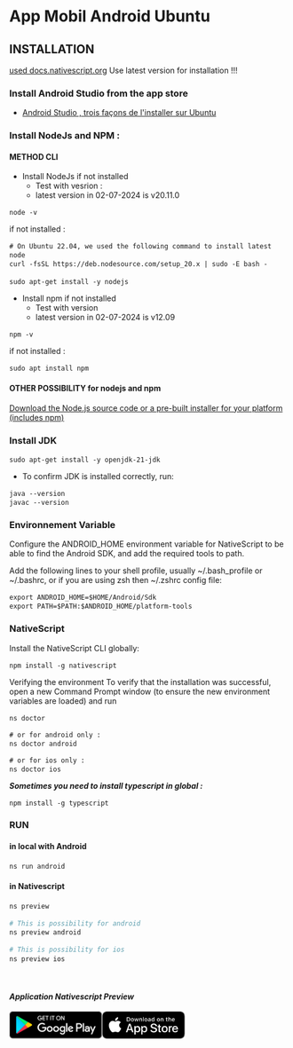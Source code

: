# **App Mobil Android Ubuntu**

## INSTALLATION

[used docs.nativescript.org](https://docs.nativescript.org/setup/linux)
Use latest version for installation !!!

### **Install Android Studio from the app store**

- [Android Studio , trois façons de l'installer sur Ubuntu](https://ubunlog.com/fr/android-studio-instalacion-ubuntu/)

### **Install NodeJs and NPM :**

#### METHOD CLI

- Install NodeJs if not installed
  - Test with vesrion :
  - latest version in 02-07-2024 is v20.11.0

```cli=
node -v
```

if not installed :

```cli=
# On Ubuntu 22.04, we used the following command to install latest node
curl -fsSL https://deb.nodesource.com/setup_20.x | sudo -E bash -

sudo apt-get install -y nodejs

```

- Install npm if not installed
  - Test with version
  - latest version in 02-07-2024 is v12.09

```cli=
npm -v
```

if not installed :

```cli=
sudo apt install npm
```

#### OTHER POSSIBILITY for nodejs and npm

[Download the Node.js source code or a pre-built installer for your platform (includes npm)](https://nodejs.org/en/download)

### **Install JDK**

```nginx=
sudo apt-get install -y openjdk-21-jdk
```

- To confirm JDK is installed correctly, run:

```powershell=
java --version
javac --version
```

### Environnement Variable

Configure the ANDROID_HOME environment variable for NativeScript to be able to find the Android SDK, and add the required tools to path.

Add the following lines to your shell profile, usually ~/.bash_profile or ~/.bashrc, or if you are using zsh then ~/.zshrc config file:

```powershell=
export ANDROID_HOME=$HOME/Android/Sdk
export PATH=$PATH:$ANDROID_HOME/platform-tools
```

### NativeScript

Install the NativeScript CLI globally:

```powershell=
npm install -g nativescript
```

Verifying the environment​
To verify that the installation was successful, open a new Command Prompt window (to ensure the new environment variables are loaded) and run

```powershell=
ns doctor
```

```powershell=
# or for android only :
ns doctor android
```

```powershell=
# or for ios only :
ns doctor ios
```

**_Sometimes you need to install typescript in global :_**

```nginx
npm install -g typescript
```

### RUN

#### in local with Android

```powershell
ns run android
```

#### in Nativescript

```powershell
ns preview
```

```powershell
# This is possibility for android
ns preview android
```

```powershell
# This is possibility for ios
ns preview ios
```

<br>

#### **_Application Nativescript Preview_**

<a href="https://preview.nativescript.org/android" target="a_blank"><img src="android.svg" style="height:50px"></a><a href="https://preview.nativescript.org/ios" target="a_blank"><img src="apple.svg" style="height:50px"></a>
